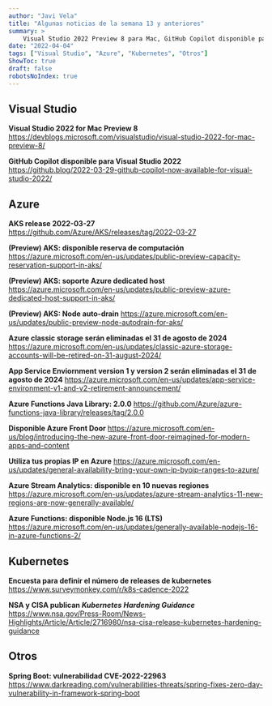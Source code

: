 ```yaml
---
author: "Javi Vela"
title: "Algunas noticias de la semana 13 y anteriores"
summary: >
    Visual Studio 2022 Preview 8 para Mac, GitHub Copilot disponible para Visual Studio 2022, AKS release 2022-03-27, AKS disponible reserva computación, AKS node auto-drain, Azure classic Storage será eliminado el 31 de agosto de 2024, Azure Functions Java Library 2.0.0, disponible Azure Front Door,
date: "2022-04-04"
tags: ["Visual Studio", "Azure", "Kubernetes", "Otros"]
ShowToc: true
draft: false
robotsNoIndex: true
---
```

## Visual Studio
**Visual Studio 2022 for Mac Preview 8**
https://devblogs.microsoft.com/visualstudio/visual-studio-2022-for-mac-preview-8/
<br/>
<!-- #visualstudio #microsoft #mac #preview -->

**GitHub Copilot disponible para Visual Studio 2022**
https://github.blog/2022-03-29-github-copilot-now-available-for-visual-studio-2022/
<br/>
<!-- #visualstudio #github #copilot -->

## Azure
**AKS release 2022-03-27**
https://github.com/Azure/AKS/releases/tag/2022-03-27
<br/>
<!-- #azure #microsoft #aks #release -->

**(Preview) AKS: disponible reserva de computación**
https://azure.microsoft.com/en-us/updates/public-preview-capacity-reservation-support-in-aks/
<br/>
<!-- #azure #microsoft #aks #preview #reservation #capacity -->

**(Preview) AKS: soporte Azure dedicated host**
https://azure.microsoft.com/en-us/updates/public-preview-azure-dedicated-host-support-in-aks/
<br/>
<!-- #azure #microsoft #aks #preview #dedicated #host -->

**(Preview) AKS: Node auto-drain**
https://azure.microsoft.com/en-us/updates/public-preview-node-autodrain-for-aks/
<br/>
<!-- #azure #microsoft #aks #preview #node #autodrain -->

**Azure classic storage serán eliminadas el 31 de agosto de 2024**
https://azure.microsoft.com/en-us/updates/classic-azure-storage-accounts-will-be-retired-on-31-august-2024/
<br/>
<!-- #azure #microsoft #classicstorage #eol -->

**App Service Enviornment version 1 y version 2 serán eliminadas el 31 de agosto de 2024**
https://azure.microsoft.com/en-us/updates/app-service-environment-v1-and-v2-retirement-announcement/
<br/>
<!-- #azure #microsoft #appservice #eol -->

**Azure Functions Java Library: 2.0.0**
https://github.com/Azure/azure-functions-java-library/releases/tag/2.0.0
<br/>
<!-- #azure #azurefunctions #java #library -->

**Disponible Azure Front Door**
https://azure.microsoft.com/en-us/blog/introducing-the-new-azure-front-door-reimagined-for-modern-apps-and-content
<br/>
<!-- #azure #microsoft #frontdoor -->

**Utiliza tus propias IP en Azure**
https://azure.microsoft.com/en-us/updates/general-availability-bring-your-own-ip-byoip-ranges-to-azure/
<br/>
<!-- #azure #microsoft #ip -->

**Azure Stream Analytics: disponible en 10 nuevas regiones**
https://azure.microsoft.com/en-us/updates/azure-stream-analytics-11-new-regions-are-now-generally-available/
<br/>
<!-- #azure #microsoft #streamanalytics -->

**Azure Functions: disponible Node.js 16 (LTS)**
https://azure.microsoft.com/en-us/updates/generally-available-nodejs-16-in-azure-functions-2/
<br/>
<!-- #azure #microsoft #functions #nodejs #lts -->

## Kubernetes
**Encuesta para definir el número de releases de kubernetes**
https://www.surveymonkey.com/r/k8s-cadence-2022
<br/>
<!-- kubernetes #survey #release #cadence -->

**NSA y CISA publican _Kubernetes Hardening Guidance_**
https://www.nsa.gov/Press-Room/News-Highlights/Article/Article/2716980/nsa-cisa-release-kubernetes-hardening-guidance
<br/>
<!-- #kubernetes #cybersecurity -->

## Otros
**Spring Boot: vulnerabilidad CVE-2022-22963**
https://www.darkreading.com/vulnerabilities-threats/spring-fixes-zero-day-vulnerability-in-framework-spring-boot
<br/>
<!-- #spring #boot #cve #security #vulnerability -->

